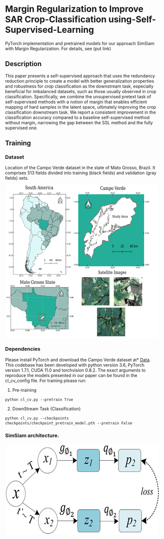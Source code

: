 # Margin Regularization to Improve SAR Crop-Classification using-Self-Supervised-Learning

PyTorch implementation and pretrained models for our approach SimSiam with Margin Regularization. For details, see (put link)

## Description

This paper presents a self-supervised approach that uses the redundancy reduction principle to create a model with better generalization properties and robustness for crop classification as the downstream task, especially beneficial for imbalanced datasets, such as those usually observed in crop classification. Specifically, we combine the unsupervised pretext task of self-supervised methods with a notion of margin that enables efficient mapping of hard samples in the latent space, ultimately improving the crop classification downstream task. We report a consistent improvement in the classification accuracy compared to a baseline self-supervised method without margin, narrowing the gap between the SSL method and the fully supervised one.

## Training

### Dataset

Location of the Campo Verde dataset in the state of Mato Grosso, Brazil. It comprises 513 fields divided into training (black fields) and validation (gray fields) sets.

<p align="center">
  <img 
    width="500"
    height="500"
    src = study_area_CV.png
  >
</p>

### Dependencies

Please install PyTorch and download the Campo Verde dataset at* [Data](https://ieee-dataport.org/documents/campo-verde-database). This codebase has been developed with python version 3.6, PyTorch version 1.7.1, CUDA 11.0 and torchvision 0.8.2. The exact arguments to reproduce the models presented in our paper can be found in the cl_cv_config file. For training please run:
  
  1. Pre-training
  ```
  python cl_cv.py --pretrain True
  ```
  
  2. DownStream Task (Classification)
  ```
  python cl_cv.py --checkpoints checkpoints/checkpoint_pretrain_model.pth --pretrain False
  ```

### SimSiam architecture.

<p align="center">
  <img 
    width="500"
    height="300"
    src = simsiam_last.png
  >
</p>

